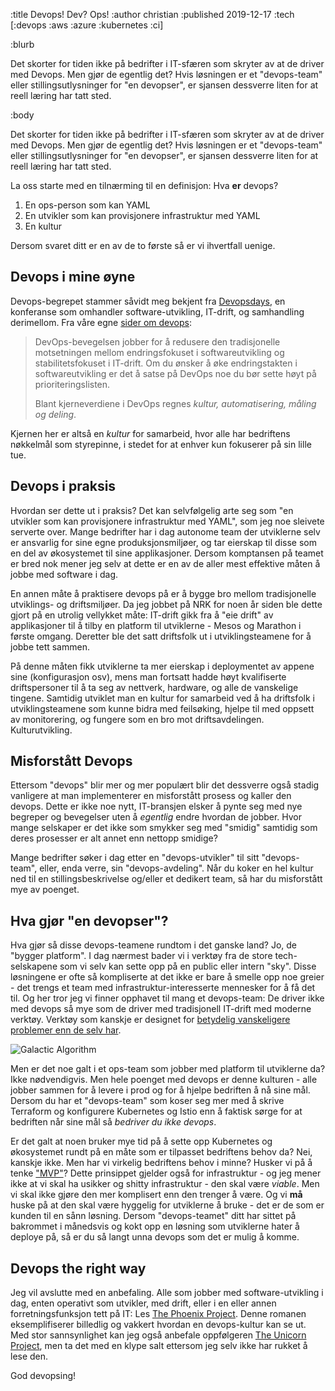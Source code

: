 :title Devops! Dev? Ops!
:author christian
:published 2019-12-17
:tech [:devops :aws :azure :kubernetes :ci]

:blurb

Det skorter for tiden ikke på bedrifter i IT-sfæren som skryter av at de driver
med Devops. Men gjør de egentlig det? Hvis løsningen er et "devops-team" eller
stillingsutlysninger for "en devopser", er sjansen dessverre liten for at reell
læring har tatt sted.

:body

Det skorter for tiden ikke på bedrifter i IT-sfæren som skryter av at de driver
med Devops. Men gjør de egentlig det? Hvis løsningen er et "devops-team" eller
stillingsutlysninger for "en devopser", er sjansen dessverre liten for at reell
læring har tatt sted.

La oss starte med en tilnærming til en definisjon: Hva **er** devops?

1. En ops-person som kan YAML
2. En utvikler som kan provisjonere infrastruktur med YAML
3. En kultur

Dersom svaret ditt er en av de to første så er vi ihvertfall uenige.

## Devops i mine øyne

Devops-begrepet stammer såvidt meg bekjent fra
[Devopsdays](https://devopsdays.org/about), en konferanse som omhandler
software-utvikling, IT-drift, og samhandling derimellom. Fra våre egne [sider om
devops](/devops/):

> DevOps-bevegelsen jobber for å redusere den tradisjonelle motsetningen mellom
> endringsfokuset i softwareutvikling og stabilitetsfokuset i IT-drift. Om du
> ønsker å øke endringstakten i softwareutvikling er det å satse på DevOps noe
> du bør sette høyt på prioriteringslisten.
>
> Blant kjerneverdiene i DevOps regnes _kultur, automatisering, måling og
> deling_.

Kjernen her er altså en _kultur_ for samarbeid, hvor alle har bedriftens
nøkkelmål som styrepinne, i stedet for at enhver kun fokuserer på sin lille tue.

## Devops i praksis

Hvordan ser dette ut i praksis? Det kan selvfølgelig arte seg som "en utvikler
som kan provisjonere infrastruktur med YAML", som jeg noe sleivete serverte
over. Mange bedrifter har i dag autonome team der utviklerne selv er ansvarlig
for sine egne produksjonsmiljøer, og tar eierskap til disse som en del av
økosystemet til sine applikasjoner. Dersom komptansen på teamet er bred nok
mener jeg selv at dette er en av de aller mest effektive måten å jobbe med
software i dag.

En annen måte å praktisere devops på er å bygge bro mellom tradisjonelle
utviklings- og driftsmiljøer. Da jeg jobbet på NRK for noen år siden ble dette
gjort på en utrolig vellykket måte: IT-drift gikk fra å "eie drift" av
applikasjoner til å tilby en platform til utviklerne - Mesos og Marathon i
første omgang. Deretter ble det satt driftsfolk ut i utviklingsteamene for å
jobbe tett sammen.

På denne måten fikk utviklerne ta mer eierskap i deploymentet av appene sine
(konfigurasjon osv), mens man fortsatt hadde høyt kvalifiserte driftspersoner
til å ta seg av nettverk, hardware, og alle de vanskelige tingene. Samtidig
utviklet man en kultur for samarbeid ved å ha driftsfolk i utviklingsteamene som
kunne bidra med feilsøking, hjelpe til med oppsett av monitorering, og fungere
som en bro mot driftsavdelingen. Kulturutvikling.

## Misforstått Devops

Ettersom "devops" blir mer og mer populært blir det dessverre også stadig
vanligere at man implementerer en misforstått prosess og kaller den devops.
Dette er ikke noe nytt, IT-bransjen elsker å pynte seg med nye begreper og
bevegelser uten å _egentlig_ endre hvordan de jobber. Hvor mange selskaper er
det ikke som smykker seg med "smidig" samtidig som deres prosesser er alt annet
enn nettopp smidige?

Mange bedrifter søker i dag etter en "devops-utvikler" til sitt "devops-team",
eller, enda verre, sin "devops-avdeling". Når du koker en hel kultur ned til en
stillingsbeskrivelse og/eller et dedikert team, så har du misforstått mye av
poenget.

## Hva gjør "en devopser"?

Hva gjør så disse devops-teamene rundtom i det ganske land? Jo, de "bygger
platform". I dag nærmest bader vi i verktøy fra de store tech-selskapene som vi
selv kan sette opp på en public eller intern "sky". Disse løsningene er ofte så
kompliserte at det ikke er bare å smelle opp noe greier - det trengs et team med
infrastruktur-interesserte mennesker for å få det til. Og her tror jeg vi finner
opphavet til mang et devops-team: De driver ikke med devops så mye som de driver
med tradisjonell IT-drift med moderne verktøy. Verktøy som kanskje er designet
for [betydelig vanskeligere problemer enn de selv
har](https://mobile.twitter.com/Carnage4Life/status/1205664370920833025).

![Galactic Algorithm](/images/galactic-algorithm.jpg)

Men er det noe galt i et ops-team som jobber med platform til utviklerne da?
Ikke nødvendigvis. Men hele poenget med devops er denne kulturen - alle jobber
sammen for å levere i prod og for å hjelpe bedriften å nå sine mål. Dersom du
har et "devops-team" som koser seg mer med å skrive Terraform og konfigurere
Kubernetes og Istio enn å faktisk sørge for at bedriften når sine mål så
_bedriver du ikke devops_.

Er det galt at noen bruker mye tid på å sette opp Kubernetes og økosystemet
rundt på en måte som er tilpasset bedriftens behov da? Nei, kanskje ikke. Men
har vi virkelig bedriftens behov i minne? Husker vi på å tenke
["MVP"](https://en.wikipedia.org/wiki/Minimum_viable_product)? Dette prinsippet
gjelder også for infrastruktur - og jeg mener ikke at vi skal ha usikker og
shitty infrastruktur - den skal være _viable_. Men vi skal ikke gjøre den mer
komplisert enn den trenger å være. Og vi **må** huske på at den skal være
hyggelig for utviklerne å bruke - det er de som er kunden til en sånn løsning.
Dersom "devops-teamet" ditt har sittet på bakrommet i månedsvis og kokt opp en
løsning som utviklerne hater å deploye på, så er du så langt unna devops som det
er mulig å komme.

## Devops the right way

Jeg vil avslutte med en anbefaling. Alle som jobber med software-utvikling i
dag, enten operativt som utvikler, med drift, eller i en eller annen
forretningsfunksjon tett på IT: Les [The Phoenix
Project](https://www.amazon.com/Phoenix-Project-DevOps-Helping-Business/dp/0988262592).
Denne romanen eksemplifiserer billedlig og vakkert hvordan en devops-kultur kan
se ut. Med stor sannsynlighet kan jeg også anbefale oppfølgeren [The Unicorn
Project](https://www.amazon.com/Unicorn-Project-Developers-Disruption-Thriving-ebook/dp/B07QT9QR41),
men ta det med en klype salt ettersom jeg selv ikke har rukket å lese den.

God devopsing!
